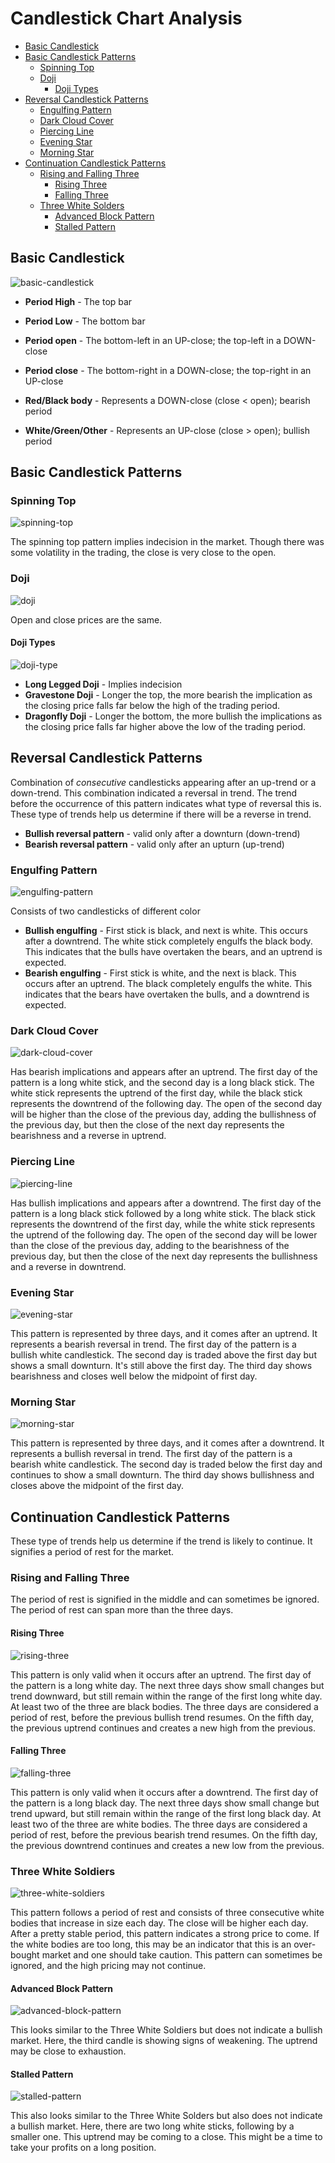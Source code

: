 # Candlestick Chart Analysis

* [Basic Candlestick](#basic-candlestick)
* [Basic Candlestick Patterns](#basic-candlestick-patterns)
    * [Spinning Top](#spinning-top)
    * [Doji](#doji)
        * [Doji Types](#doji-types)
* [Reversal Candlestick Patterns](#reversal-candlestick-patterns)
    * [Engulfing Pattern](#engulfing-pattern)
    * [Dark Cloud Cover](#dark-cloud-cover)
    * [Piercing Line](#piercing-line)
    * [Evening Star](#evening-star)
    * [Morning Star](#morning-star)
* [Continuation Candlestick Patterns](#continuation-candlestick-patterns)
    * [Rising and Falling Three](#rising-and-falling-three)
        * [Rising Three](#rising-three)
        * [Falling Three](#falling-three)
    * [Three White Solders](#three-white-soldiers)
        * [Advanced Block Pattern](#advanced-block-pattern)
        * [Stalled Pattern](#stalled-pattern)


## Basic Candlestick

![basic-candlestick](images/candlestick/basic-candlesticks.png)

* **Period High** - The top bar
* **Period Low** - The bottom bar
* **Period open** - The bottom-left in an UP-close; the top-left in a DOWN-close
* **Period close** - The bottom-right in a DOWN-close; the top-right in an UP-close

* **Red/Black body** - Represents a DOWN-close (close < open); bearish period
* **White/Green/Other** - Represents an UP-close (close > open); bullish period


## Basic Candlestick Patterns

### Spinning Top

![spinning-top](images/candlestick/spinning-top.png)

The spinning top pattern implies indecision in the market. Though there was some volatility in the trading, the close is very close to the open.

### Doji

![doji](images/candlestick/doji.png)

Open and close prices are the same.

#### Doji Types

![doji-type](images/candlestick/doji-types.png)

* **Long Legged Doji** - Implies indecision
* **Gravestone Doji** - Longer the top, the more bearish the implication as the closing price falls far below the high of the trading period.
* **Dragonfly Doji** - Longer the bottom, the more bullish the implications as the closing price falls far higher above the low of the trading period.


## Reversal Candlestick Patterns

Combination of _consecutive_ candlesticks appearing after an up-trend or a down-trend.
This combination indicated a reversal in trend. The trend before the occurrence of this pattern indicates what type of reversal this is.
These type of trends help us determine if there will be a reverse in trend.

* **Bullish reversal pattern** - valid only after a downturn (down-trend)
* **Bearish reversal pattern** - valid only after an upturn (up-trend)

### Engulfing Pattern

![engulfing-pattern](images/candlestick/engulfing-pattern.png)

Consists of two candlesticks of different color

* **Bullish engulfing** - First stick is black, and next is white. This occurs after a downtrend. The white stick completely engulfs the black body. This indicates that the bulls have overtaken the bears, and an uptrend is expected.
* **Bearish engulfing** - First stick is white, and the next is black. This occurs after an uptrend. The black completely engulfs the white. This indicates that the bears have overtaken the bulls, and a downtrend is expected.

### Dark Cloud Cover

![dark-cloud-cover](images/candlestick/dark-cloud.cover.png)

Has bearish implications and appears after an uptrend. The first day of the pattern is a long white stick, and the second day is a long black stick.
The white stick represents the uptrend of the first day, while the black stick represents the downtrend of the following day.
The open of the second day will be higher than the close of the previous day, adding the bullishness of the previous day, but then the close of the next day represents the bearishness and a reverse in uptrend.

### Piercing Line

![piercing-line](images/candlestick/piercing-line.png)

Has bullish implications and appears after a downtrend. The first day of the pattern is a long black stick followed by a long white stick.
The black stick represents the downtrend of the first day, while the white stick represents the uptrend of the following day.
The open of the second day will be lower than the close of the previous day, adding to the bearishness of the previous day, but then the close of the next day represents the bullishness and a reverse in downtrend.

### Evening Star

![evening-star](images/candlestick/evening-star.png)

This pattern is represented by three days, and it comes after an uptrend. It represents a bearish reversal in trend.
The first day of the pattern is a bullish white candlestick.
The second day is traded above the first day but shows a small downturn. It's still above the first day.
The third day shows bearishness and closes well below the midpoint of first day.

### Morning Star

![morning-star](images/candlestick/morning-star.png)

This pattern is represented by three days, and it comes after a downtrend. It represents a bullish reversal in trend.
The first day of the pattern is a bearish white candlestick.
The second day is traded below the first day and continues to show a small downturn.
The third day shows bullishness and closes above the midpoint of the first day.


## Continuation Candlestick Patterns

These type of trends help us determine if the trend is likely to continue. It signifies a period of rest for the market.

### Rising and Falling Three

The period of rest is signified in the middle and can sometimes be ignored. The period of rest can span more than the three days.

#### Rising Three

![rising-three](images/candlestick/rising-three.png)

This pattern is only valid when it occurs after an uptrend. The first day of the pattern is a long white day.
The next three days show small changes but trend downward, but still remain within the range of the first long white day. At least two of the three are black bodies.
The three days are considered a period of rest, before the previous bullish trend resumes.
On the fifth day, the previous uptrend continues and creates a new high from the previous.

#### Falling Three

![falling-three](images/candlestick/falling-three.png)

This pattern is only valid when it occurs after a downtrend. The first day of the pattern is a long black day.
The next three days show small change but trend upward, but still remain within the range of the first long black day. At least two of the three are white bodies.
The three days are considered a period of rest, before the previous bearish trend resumes.
On the fifth day, the previous downtrend continues and creates a new low from the previous.

### Three White Soldiers

![three-white-soldiers](images/candlestick/three-white-soldiers.png)

This pattern follows a period of rest and consists of three consecutive white bodies that increase in size each day. The close will be higher each day.
After a pretty stable period, this pattern indicates a strong price to come.
If the white bodies are too long, this may be an indicator that this is an over-bought market and one should take caution.
This pattern can sometimes be ignored, and the high pricing may not continue.

#### Advanced Block Pattern

![advanced-block-pattern](images/candlestick/advanced-block-pattern.png)

This looks similar to the Three White Soldiers but does not indicate a bullish market.
Here, the third candle is showing signs of weakening. The uptrend may be close to exhaustion.

#### Stalled Pattern

![stalled-pattern](images/candlestick/stalled-pattern.png)

This also looks similar to the Three White Solders but also does not indicate a bullish market.
Here, there are two long white sticks, following by a smaller one. This uptrend may be coming to a close.
This might be a time to take your profits on a long position.